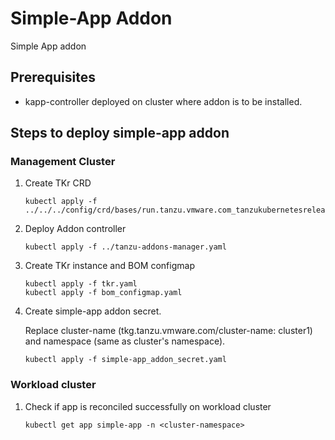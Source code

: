# Simple-App Addon

Simple App addon

## Prerequisites

* kapp-controller deployed on cluster where addon is to be installed.

## Steps to deploy simple-app addon

### Management Cluster

1. Create TKr CRD

   ```shell
   kubectl apply -f ../../../config/crd/bases/run.tanzu.vmware.com_tanzukubernetesreleases.yaml
   ```

2. Deploy Addon controller

   ```shell
   kubectl apply -f ../tanzu-addons-manager.yaml
   ```

3. Create TKr instance and BOM configmap

   ```shell
   kubectl apply -f tkr.yaml
   kubectl apply -f bom_configmap.yaml
   ```

4. Create simple-app addon secret.

   Replace cluster-name (tkg.tanzu.vmware.com/cluster-name: cluster1) and
   namespace (same as cluster's namespace).

   ```shell
   kubectl apply -f simple-app_addon_secret.yaml
   ```

### Workload cluster

1. Check if app is reconciled successfully on workload cluster

    ```shell
    kubectl get app simple-app -n <cluster-namespace>
    ```
